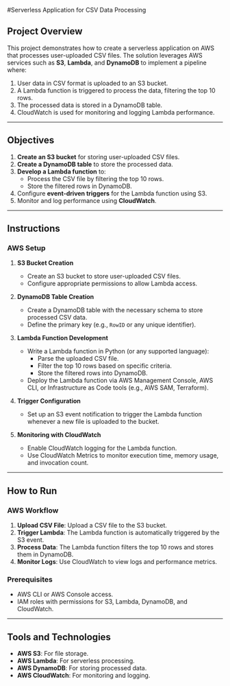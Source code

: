 #Serverless Application for CSV Data Processing

## Project Overview
This project demonstrates how to create a serverless application on AWS that processes user-uploaded CSV files. The solution leverages AWS services such as **S3**, **Lambda**, and **DynamoDB** to implement a pipeline where:
1. User data in CSV format is uploaded to an S3 bucket.
2. A Lambda function is triggered to process the data, filtering the top 10 rows.
3. The processed data is stored in a DynamoDB table.
4. CloudWatch is used for monitoring and logging Lambda performance.

---

## Objectives
1. **Create an S3 bucket** for storing user-uploaded CSV files.
2. **Create a DynamoDB table** to store the processed data.
3. **Develop a Lambda function** to:
   - Process the CSV file by filtering the top 10 rows.
   - Store the filtered rows in DynamoDB.
4. Configure **event-driven triggers** for the Lambda function using S3.
5. Monitor and log performance using **CloudWatch**.

---

## Instructions

### AWS Setup
1. **S3 Bucket Creation**
   - Create an S3 bucket to store user-uploaded CSV files.
   - Configure appropriate permissions to allow Lambda access.

2. **DynamoDB Table Creation**
   - Create a DynamoDB table with the necessary schema to store processed CSV data.
   - Define the primary key (e.g., `RowID` or any unique identifier).

3. **Lambda Function Development**
   - Write a Lambda function in Python (or any supported language):
     - Parse the uploaded CSV file.
     - Filter the top 10 rows based on specific criteria.
     - Store the filtered rows into DynamoDB.
   - Deploy the Lambda function via AWS Management Console, AWS CLI, or Infrastructure as Code tools (e.g., AWS SAM, Terraform).

4. **Trigger Configuration**
   - Set up an S3 event notification to trigger the Lambda function whenever a new file is uploaded to the bucket.

5. **Monitoring with CloudWatch**
   - Enable CloudWatch logging for the Lambda function.
   - Use CloudWatch Metrics to monitor execution time, memory usage, and invocation count.

---

## How to Run

### AWS Workflow
1. **Upload CSV File**: Upload a CSV file to the S3 bucket.
2. **Trigger Lambda**: The Lambda function is automatically triggered by the S3 event.
3. **Process Data**: The Lambda function filters the top 10 rows and stores them in DynamoDB.
4. **Monitor Logs**: Use CloudWatch to view logs and performance metrics.

### Prerequisites
- AWS CLI or AWS Console access.
- IAM roles with permissions for S3, Lambda, DynamoDB, and CloudWatch.

---

## Tools and Technologies
- **AWS S3**: For file storage.
- **AWS Lambda**: For serverless processing.
- **AWS DynamoDB**: For storing processed data.
- **AWS CloudWatch**: For monitoring and logging.

